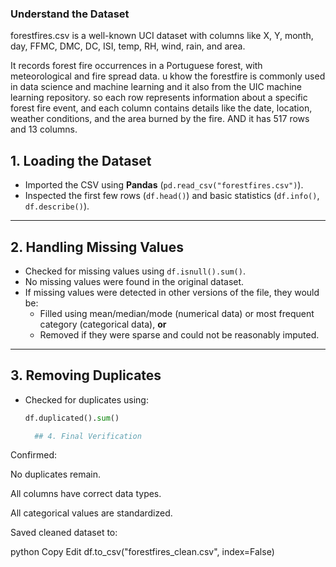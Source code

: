 ### Understand the Dataset

forestfires.csv is a well-known UCI dataset with columns like X, Y, month, day, FFMC, DMC, DC, ISI, temp, RH, wind, rain, and area.

It records forest fire occurrences in a Portuguese forest, with meteorological and fire spread data. 
u khow the forestfire is commonly used in data science and machine learning and it also from the UIC machine learning repository. so each row represents information about a specific forest fire event, and each column contains details like the date, location, weather conditions, and the area burned by the fire.
AND it has 517 rows and 13 columns.

## 1. Loading the Dataset
- Imported the CSV using **Pandas** (`pd.read_csv("forestfires.csv")`).
- Inspected the first few rows (`df.head()`) and basic statistics (`df.info()`, `df.describe()`).

---

## 2. Handling Missing Values
- Checked for missing values using `df.isnull().sum()`.
- No missing values were found in the original dataset.  
- If missing values were detected in other versions of the file, they would be:
  - Filled using mean/median/mode (numerical data) or most frequent category (categorical data), **or**
  - Removed if they were sparse and could not be reasonably imputed.

---

## 3. Removing Duplicates
- Checked for duplicates using:
  ```python
  df.duplicated().sum()

    ## 4. Final Verification

Confirmed:

No duplicates remain.

All columns have correct data types.

All categorical values are standardized.

Saved cleaned dataset to:

python
Copy
Edit
df.to_csv("forestfires_clean.csv", index=False)

